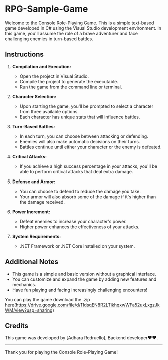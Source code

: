 # RPG-Sample-Game

Welcome to the Console Role-Playing Game. This is a simple text-based game developed in C# using the Visual Studio development environment. In this game, you'll assume the role of a brave adventurer and face challenging enemies in turn-based battles.

## Instructions

1. **Compilation and Execution:**
   - Open the project in Visual Studio.
   - Compile the project to generate the executable.
   - Run the game from the command line or terminal.

2. **Character Selection:**
   - Upon starting the game, you'll be prompted to select a character from three available options.
   - Each character has unique stats that will influence battles.

3. **Turn-Based Battles:**
   - In each turn, you can choose between attacking or defending.
   - Enemies will also make automatic decisions on their turns.
   - Battles continue until either your character or the enemy is defeated.

4. **Critical Attacks:**
   - If you achieve a high success percentage in your attacks, you'll be able to perform critical attacks that deal extra damage.

5. **Defense and Armor:**
   - You can choose to defend to reduce the damage you take.
   - Your armor will also absorb some of the damage if it's higher than the damage received.

6. **Power Increment:**
   - Defeat enemies to increase your character's power.
   - Higher power enhances the effectiveness of your attacks.

7. **System Requirements:**
   - .NET Framework or .NET Core installed on your system.

## Additional Notes

- This game is a simple and basic version without a graphical interface.
- You can customize and expand the game by adding new features and mechanics.
- Have fun playing and facing increasingly challenging encounters!

You can play the game download the .zip here(https://drive.google.com/file/d/11dsqEN8R2LTikhqxwWFa52uxLxgzJkWM/view?usp=sharing)

## Credits

This game was developed by [Adhara Redruello], Backend developer♥♥.

---
Thank you for playing the Console Role-Playing Game!
